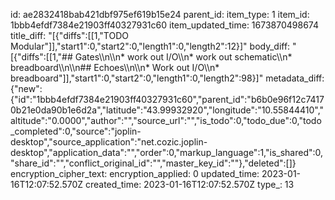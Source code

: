 id: ae2832418bab421dbf975ef619b15e24
parent_id: 
item_type: 1
item_id: 1bbb4efdf7384e21903ff40327931c60
item_updated_time: 1673870498674
title_diff: "[{\"diffs\":[[1,\"TODO Modular\"]],\"start1\":0,\"start2\":0,\"length1\":0,\"length2\":12}]"
body_diff: "[{\"diffs\":[[1,\"## Gates\\\n\\\n* work out I/O\\\n* work out schematic\\\n* breadboard\\\n\\\n## Echoes\\\n\\\n* Work out I/O\\\n* breadboard\"]],\"start1\":0,\"start2\":0,\"length1\":0,\"length2\":98}]"
metadata_diff: {"new":{"id":"1bbb4efdf7384e21903ff40327931c60","parent_id":"b6b0e96f12c74170b21e0da90b1e6d2a","latitude":"43.99932920","longitude":"10.55844410","altitude":"0.0000","author":"","source_url":"","is_todo":0,"todo_due":0,"todo_completed":0,"source":"joplin-desktop","source_application":"net.cozic.joplin-desktop","application_data":"","order":0,"markup_language":1,"is_shared":0,"share_id":"","conflict_original_id":"","master_key_id":""},"deleted":[]}
encryption_cipher_text: 
encryption_applied: 0
updated_time: 2023-01-16T12:07:52.570Z
created_time: 2023-01-16T12:07:52.570Z
type_: 13
